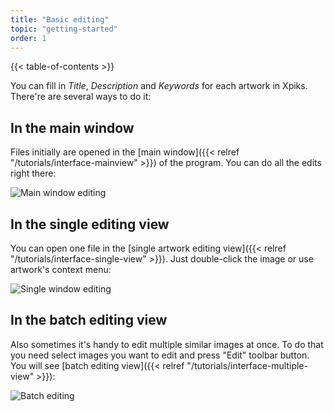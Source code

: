 ```yaml
---
title: "Basic editing"
topic: "getting-started"
order: 1
---
```


{{< table-of-contents >}}

You can fill in _Title_, _Description_ and _Keywords_ for each artwork in Xpiks. There're are several ways to do it:

## In the main window

Files initially are opened in the [main window]({{< relref "/tutorials/interface-mainview" >}}) of the program. You can do all the edits right there:

![Main window editing](/images/tutorials/getting-started/main-view-editing.gif)

## In the single editing view

You can open one file in the [single artwork editing view]({{< relref "/tutorials/interface-single-view" >}}). Just double-click the image or use artwork's context menu:

![Single window editing](/images/tutorials/getting-started/single-view-editing.gif)

## In the batch editing view

Also sometimes it's handy to edit multiple similar images at once. To do that you need select images you want to edit and press "Edit" toolbar button. You will see [batch editing view]({{< relref "/tutorials/interface-multiple-view" >}}):

![Batch editing](/images/tutorials/getting-started/multiple-view-editing.gif)
